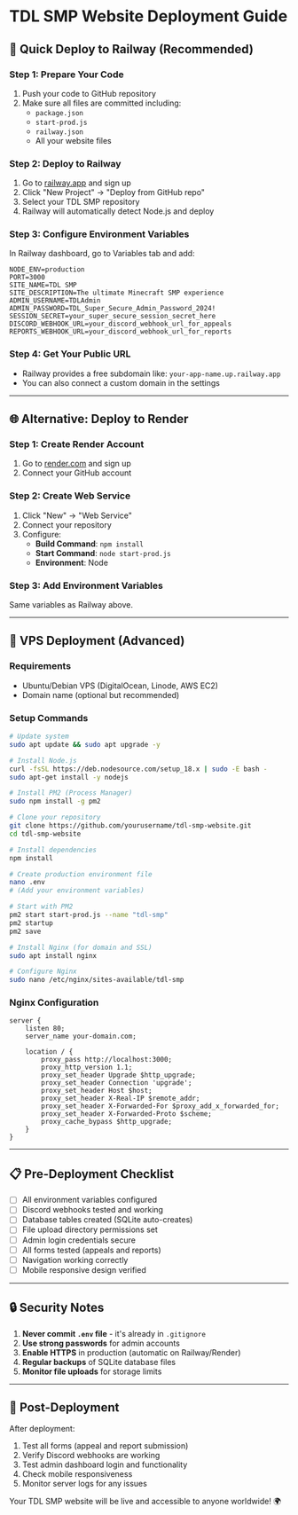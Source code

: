 # TDL SMP Website Deployment Guide

## 🚀 Quick Deploy to Railway (Recommended)

### Step 1: Prepare Your Code
1. Push your code to GitHub repository
2. Make sure all files are committed including:
   - `package.json`
   - `start-prod.js`
   - `railway.json`
   - All your website files

### Step 2: Deploy to Railway
1. Go to [railway.app](https://railway.app) and sign up
2. Click "New Project" → "Deploy from GitHub repo"
3. Select your TDL SMP repository
4. Railway will automatically detect Node.js and deploy

### Step 3: Configure Environment Variables
In Railway dashboard, go to Variables tab and add:

```
NODE_ENV=production
PORT=3000
SITE_NAME=TDL SMP
SITE_DESCRIPTION=The ultimate Minecraft SMP experience
ADMIN_USERNAME=TDLAdmin
ADMIN_PASSWORD=TDL_Super_Secure_Admin_Password_2024!
SESSION_SECRET=your_super_secure_session_secret_here
DISCORD_WEBHOOK_URL=your_discord_webhook_url_for_appeals
REPORTS_WEBHOOK_URL=your_discord_webhook_url_for_reports
```

### Step 4: Get Your Public URL
- Railway provides a free subdomain like: `your-app-name.up.railway.app`
- You can also connect a custom domain in the settings

---

## 🌐 Alternative: Deploy to Render

### Step 1: Create Render Account
1. Go to [render.com](https://render.com) and sign up
2. Connect your GitHub account

### Step 2: Create Web Service
1. Click "New" → "Web Service"
2. Connect your repository
3. Configure:
   - **Build Command**: `npm install`
   - **Start Command**: `node start-prod.js`
   - **Environment**: Node

### Step 3: Add Environment Variables
Same variables as Railway above.

---

## 🔧 VPS Deployment (Advanced)

### Requirements
- Ubuntu/Debian VPS (DigitalOcean, Linode, AWS EC2)
- Domain name (optional but recommended)

### Setup Commands
```bash
# Update system
sudo apt update && sudo apt upgrade -y

# Install Node.js
curl -fsSL https://deb.nodesource.com/setup_18.x | sudo -E bash -
sudo apt-get install -y nodejs

# Install PM2 (Process Manager)
sudo npm install -g pm2

# Clone your repository
git clone https://github.com/yourusername/tdl-smp-website.git
cd tdl-smp-website

# Install dependencies
npm install

# Create production environment file
nano .env
# (Add your environment variables)

# Start with PM2
pm2 start start-prod.js --name "tdl-smp"
pm2 startup
pm2 save

# Install Nginx (for domain and SSL)
sudo apt install nginx

# Configure Nginx
sudo nano /etc/nginx/sites-available/tdl-smp
```

### Nginx Configuration
```nginx
server {
    listen 80;
    server_name your-domain.com;

    location / {
        proxy_pass http://localhost:3000;
        proxy_http_version 1.1;
        proxy_set_header Upgrade $http_upgrade;
        proxy_set_header Connection 'upgrade';
        proxy_set_header Host $host;
        proxy_set_header X-Real-IP $remote_addr;
        proxy_set_header X-Forwarded-For $proxy_add_x_forwarded_for;
        proxy_set_header X-Forwarded-Proto $scheme;
        proxy_cache_bypass $http_upgrade;
    }
}
```

---

## 📋 Pre-Deployment Checklist

- [ ] All environment variables configured
- [ ] Discord webhooks tested and working
- [ ] Database tables created (SQLite auto-creates)
- [ ] File upload directory permissions set
- [ ] Admin login credentials secure
- [ ] All forms tested (appeals and reports)
- [ ] Navigation working correctly
- [ ] Mobile responsive design verified

---

## 🔒 Security Notes

1. **Never commit `.env` file** - it's already in `.gitignore`
2. **Use strong passwords** for admin accounts
3. **Enable HTTPS** in production (automatic on Railway/Render)
4. **Regular backups** of SQLite database files
5. **Monitor file uploads** for storage limits

---

## 🎯 Post-Deployment

After deployment:
1. Test all forms (appeal and report submission)
2. Verify Discord webhooks are working
3. Test admin dashboard login and functionality
4. Check mobile responsiveness
5. Monitor server logs for any issues

Your TDL SMP website will be live and accessible to anyone worldwide! 🌍
